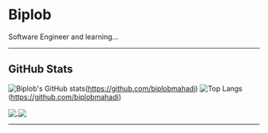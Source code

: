 # Biplob
Software Engineer and learning...
<hr>

## GitHub Stats

![Biplob's GitHub stats](https://github-readme-stats.vercel.app/api?username=biplobmahadi&include_all_commits=true)(https://github.com/biplobmahadi)
![Top Langs](https://github-readme-stats.vercel.app/api/top-langs/?username=biplobmahadi&langs_count=8&layout=compact)(https://github.com/biplobmahadi)

<a href="https://github.com/biplobmahadi/react-with-linter-formatter-gitHooks">
  <img align="center" src="https://github-readme-stats.vercel.app/api/pin/?username=biplobmahadi&repo=react-with-linter-formatter-gitHooks" />
</a>
<a href="https://github.com/biplobmahadi/vite-with-necessary-packages">
  <img align="center" src="https://github-readme-stats.vercel.app/api/pin/?username=biplobmahadi&repo=vite-with-necessary-packages" />
</a>

<hr>
